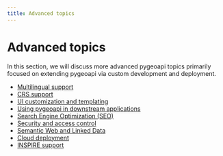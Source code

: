 ```yaml
---
title: Advanced topics
---
```


# Advanced topics

In this section, we will discuss more advanced pygeoapi topics primarily
focused on extending pygeoapi via custom development and deployment.

- [Multilingual support](i18n.md)
- [CRS support](crs.md)
- [UI customization and templating](ui-custom-templates.md)
- [Using pygeoapi in downstream applications](downstream-applications.md)
- [Search Engine Optimization (SEO)](seo.md)
- [Security and access control](security-access-control.md)
- [Semantic Web and Linked Data](semantic-web-linked-data.md)
- [Cloud deployment](cloud.md)
- [INSPIRE support](inspire.md)
